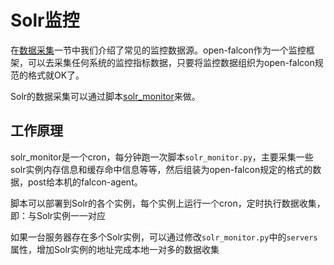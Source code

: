 <!-- toc -->

# Solr监控

在[数据采集](../philosophy/data-collect.md)一节中我们介绍了常见的监控数据源。open-falcon作为一个监控框架，可以去采集任何系统的监控指标数据，只要将监控数据组织为open-falcon规范的格式就OK了。

Solr的数据采集可以通过脚本[solr_monitor](https://github.com/shanshouchen/falcon-scripts/tree/master/solr-monitor)来做。

## 工作原理

solr_monitor是一个cron，每分钟跑一次脚本```solr_monitor.py```，主要采集一些solr实例内存信息和缓存命中信息等等，然后组装为open-falcon规定的格式的数据，post给本机的falcon-agent。

脚本可以部署到Solr的各个实例，每个实例上运行一个cron，定时执行数据收集，即：与Solr实例一一对应

如果一台服务器存在多个Solr实例，可以通过修改```solr_monitor.py```中的```servers```属性，增加Solr实例的地址完成本地一对多的数据收集
